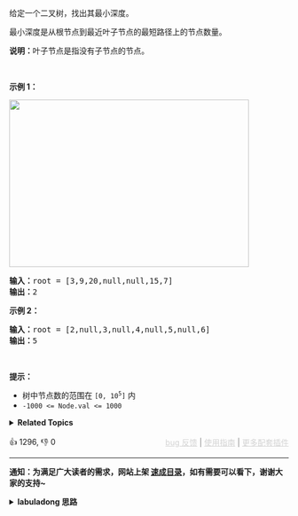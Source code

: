 <p>给定一个二叉树，找出其最小深度。</p>

<p>最小深度是从根节点到最近叶子节点的最短路径上的节点数量。</p>

<p><strong>说明：</strong>叶子节点是指没有子节点的节点。</p>

<p>&nbsp;</p>

<p><strong>示例 1：</strong></p> 
<img alt="" src="https://assets.leetcode.com/uploads/2020/10/12/ex_depth.jpg" style="width: 432px; height: 302px;" /> 
<pre>
<strong>输入：</strong>root = [3,9,20,null,null,15,7]
<strong>输出：</strong>2
</pre>

<p><strong>示例 2：</strong></p>

<pre>
<strong>输入：</strong>root = [2,null,3,null,4,null,5,null,6]
<strong>输出：</strong>5
</pre>

<p>&nbsp;</p>

<p><strong>提示：</strong></p>

<ul> 
 <li>树中节点数的范围在 <code>[0, 10<sup>5</sup>]</code> 内</li> 
 <li><code>-1000 &lt;= Node.val &lt;= 1000</code></li> 
</ul>

<details><summary><strong>Related Topics</strong></summary>树 | 深度优先搜索 | 广度优先搜索 | 二叉树</details><br>

<div>👍 1296, 👎 0<span style='float: right;'><span style='color: gray;'><a href='https://github.com/labuladong/fucking-algorithm/issues' target='_blank' style='color: lightgray;text-decoration: underline;'>bug 反馈</a> | <a href='https://labuladong.online/algo/fname.html?fname=jb插件简介' target='_blank' style='color: lightgray;text-decoration: underline;'>使用指南</a> | <a href='https://labuladong.online/algo/' target='_blank' style='color: lightgray;text-decoration: underline;'>更多配套插件</a></span></span></div>

<div id="labuladong"><hr>

**通知：为满足广大读者的需求，网站上架 [速成目录](https://labuladong.online/algo/intro/quick-learning-plan/)，如有需要可以看下，谢谢大家的支持~**

<details><summary><strong>labuladong 思路</strong></summary>


<div id="labuladong_solution_zh">

## 基本思路

前文 [手把手刷二叉树总结篇](https://labuladong.online/algo/essential-technique/binary-tree-summary/) 说过二叉树的递归分为「遍历」和「分解问题」两种思维模式，这道题可以同时运用两种思维，而且还可以用 BFS 层序遍历的方式求解，我会给出三种解法。

希望大家借助这道题仔细理解二叉树和 [BFS 算法](https://labuladong.online/algo/essential-technique/bfs-framework/)、[动态规划算法](https://labuladong.online/algo/essential-technique/dynamic-programming-framework/)、[回溯算法](https://labuladong.online/algo/essential-technique/backtrack-framework/) 的联系。

</div>





<div id="solution">

## 解法代码



<div class="tab-panel"><div class="tab-nav">
<button data-tab-item="cpp" class="tab-nav-button btn " data-tab-group="default" onclick="switchTab(this)">cpp🤖</button>

<button data-tab-item="python" class="tab-nav-button btn " data-tab-group="default" onclick="switchTab(this)">python🤖</button>

<button data-tab-item="java" class="tab-nav-button btn active" data-tab-group="default" onclick="switchTab(this)">java🟢</button>

<button data-tab-item="go" class="tab-nav-button btn " data-tab-group="default" onclick="switchTab(this)">go🤖</button>

<button data-tab-item="javascript" class="tab-nav-button btn " data-tab-group="default" onclick="switchTab(this)">javascript🤖</button>
</div><div class="tab-content">
<div data-tab-item="cpp" class="tab-item " data-tab-group="default"><div class="highlight">

```cpp
// 注意：cpp 代码由 chatGPT🤖 根据我的 java 代码翻译。
// 本代码的正确性已通过力扣验证，如有疑问，可以对照 java 代码查看。

// 「遍历」的递归思路
class Solution {
private:
    int minDepthValue = INT_MAX;
    int currentDepth = 0;

    void traverse(TreeNode* root) {
        if (root == nullptr) {
            return;
        }

        // 做选择：在进入节点时增加当前深度
        currentDepth++;

        // 如果当前节点是叶子节点，更新最小深度
        if (root->left == nullptr && root->right == nullptr) {
            minDepthValue = std::min(minDepthValue, currentDepth);
        }

        traverse(root->left);
        traverse(root->right);

        // 撤销选择：在离开节点时减少当前深度
        currentDepth--;
    }

public:
    int minDepth(TreeNode* root) {
        if (root == nullptr) {
            return 0;
        }
        traverse(root);
        return minDepthValue;
    }
};

// 「分解问题」的递归思路
class Solution2 {
public:
    int minDepth(TreeNode* root) {
        // 基本情况：如果节点为空，返回深度为0
        if (root == nullptr) {
            return 0;
        }

        // 递归计算左子树的最小深度
        int leftDepth = minDepth(root->left);
        // 递归计算右子树的最小深度
        int rightDepth = minDepth(root->right);

        // 特殊情况处理：如果左子树为空，返回右子树的深度加1
        if (leftDepth == 0) {
            return rightDepth + 1;
        }
        // 特殊情况处理：如果右子树为空，返回左子树的深度加1
        if (rightDepth == 0) {
            return leftDepth + 1;
        }

        // 计算并返回最小深度：左右子树深度的最小值加1
        return std::min(leftDepth, rightDepth) + 1;
    }
};

// BFS 的思路
class Solution3 {
public:
    int minDepth(TreeNode* root) {
        if (root == nullptr) return 0;
        std::queue<TreeNode*> q;
        q.push(root);
        // root 本身就是一层，depth 初始化为 1
        int depth = 1;

        while (!q.empty()) {
            int sz = q.size();
            // 遍历当前层的节点
            for (int i = 0; i < sz; i++) {
                TreeNode* cur = q.front();
                q.pop();
                // 判断是否到达叶子结点
                if (cur->left == nullptr && cur->right == nullptr)
                    return depth;
                // 将下一层节点加入队列
                if (cur->left != nullptr)
                    q.push(cur->left);
                if (cur->right != nullptr)
                    q.push(cur->right);
            }
            // 这里增加步数
            depth++;
        }
        return depth;
    }
};
```

</div></div>

<div data-tab-item="python" class="tab-item " data-tab-group="default"><div class="highlight">

```python
# 注意：python 代码由 chatGPT🤖 根据我的 java 代码翻译。
# 本代码的正确性已通过力扣验证，如有疑问，可以对照 java 代码查看。

# 「遍历」的递归思路
class Solution:
    def __init__(self):
        self.minimumDepth = float('inf')
        self.currentDepth = 0

    def minDepth(self, root: TreeNode) -> int:
        if root is None:
            return 0
        self.traverse(root)
        return self.minimumDepth

    def traverse(self, root: TreeNode):
        if root is None:
            return

        # 做选择：在进入节点时增加当前深度
        self.currentDepth += 1

        # 如果当前节点是叶子节点，更新最小深度
        if root.left is None and root.right is None:
            self.minimumDepth = min(self.minimumDepth, self.currentDepth)

        self.traverse(root.left)
        self.traverse(root.right)

        # 撤销选择：在离开节点时减少当前深度
        self.currentDepth -= 1


# 「分解问题」的递归思路
class Solution2:
    def minDepth(self, root: TreeNode) -> int:
        # 基本情况：如果节点为空，返回深度为0
        if root is None:
            return 0

        # 递归计算左子树的最小深度
        leftDepth = self.minDepth(root.left)
        # 递归计算右子树的最小深度
        rightDepth = self.minDepth(root.right)

        # 特殊情况处理：如果左子树为空，返回右子树的深度加1
        if leftDepth == 0:
            return rightDepth + 1
        # 特殊情况处理：如果右子树为空，返回左子树的深度加1
        if rightDepth == 0:
            return leftDepth + 1

        # 计算并返回最小深度：左右子树深度的最小值加1
        return min(leftDepth, rightDepth) + 1


# BFS 的思路
from collections import deque

class Solution3:
    def minDepth(self, root: TreeNode) -> int:
        if root is None:
            return 0
        q = deque([root])
        # root 本身就是一层，depth 初始化为 1
        depth = 1

        while q: # <extend down -200>![](https://labuladong.online/algo/images/dijkstra/1.jpeg) #
            sz = len(q)
            # 遍历当前层的节点
            for i in range(sz):
                cur = q.popleft()
                # 判断是否到达叶子结点
                if cur.left is None and cur.right is None:
                    return depth
                # 将下一层节点加入队列
                if cur.left is not None:
                    q.append(cur.left)
                if cur.right is not None:
                    q.append(cur.right)
            # 这里增加步数
            depth += 1
        return depth
```

</div></div>

<div data-tab-item="java" class="tab-item active" data-tab-group="default"><div class="highlight">

```java
// 「遍历」的递归思路
class Solution {
    private int minDepth = Integer.MAX_VALUE;
    private int currentDepth = 0;

    public int minDepth(TreeNode root) {
        if (root == null) {
            return 0;
        }
        traverse(root);
        return minDepth;
    }

    private void traverse(TreeNode root) {
        if (root == null) {
            return;
        }

        // 做选择：在进入节点时增加当前深度
        currentDepth++;

        // 如果当前节点是叶子节点，更新最小深度
        if (root.left == null && root.right == null) {
            minDepth = Math.min(minDepth, currentDepth);
        }

        traverse(root.left);
        traverse(root.right);

        // 撤销选择：在离开节点时减少当前深度
        currentDepth--;
    }
}

// 「分解问题」的递归思路
class Solution2 {
    public int minDepth(TreeNode root) {
        // 基本情况：如果节点为空，返回深度为0
        if (root == null) {
            return 0;
        }

        // 递归计算左子树的最小深度
        int leftDepth = minDepth(root.left);
        // 递归计算右子树的最小深度
        int rightDepth = minDepth(root.right);

        // 特殊情况处理：如果左子树为空，返回右子树的深度加1
        if (leftDepth == 0) {
            return rightDepth + 1;
        }
        // 特殊情况处理：如果右子树为空，返回左子树的深度加1
        if (rightDepth == 0) {
            return leftDepth + 1;
        }

        // 计算并返回最小深度：左右子树深度的最小值加1
        return Math.min(leftDepth, rightDepth) + 1;
    }
}


// BFS 的思路
class Solution3 {
    public int minDepth(TreeNode root) {
        if (root == null) return 0;
        Queue<TreeNode> q = new LinkedList<>();
        q.offer(root);
        // root 本身就是一层，depth 初始化为 1
        int depth = 1;

        while (!q.isEmpty()) {/**<extend down -200>![](https://labuladong.online/algo/images/dijkstra/1.jpeg) */
            int sz = q.size();
            // 遍历当前层的节点
            for (int i = 0; i < sz; i++) {
                TreeNode cur = q.poll();
                // 判断是否到达叶子结点
                if (cur.left == null && cur.right == null)
                    return depth;
                // 将下一层节点加入队列
                if (cur.left != null)
                    q.offer(cur.left);
                if (cur.right != null)
                    q.offer(cur.right);
            }
            // 这里增加步数
            depth++;
        }
        return depth;
    }
}
```

</div></div>

<div data-tab-item="go" class="tab-item " data-tab-group="default"><div class="highlight">

```go
// 注意：go 代码由 chatGPT🤖 根据我的 java 代码翻译。
// 本代码的正确性已通过力扣验证，如有疑问，可以对照 java 代码查看。

// 「遍历」的递归思路
func minDepth(root *TreeNode) int {
    minDepth := int(^uint(0) >> 1) // Initialize to maximum integer
    var currentDepth int
    if root == nil {
        return 0
    }
    traverse(root, &currentDepth, &minDepth)
    return minDepth
}

func traverse(root *TreeNode, currentDepth, minDepth *int) {
    if root == nil {
        return
    }

    // 做选择：在进入节点时增加当前深度
    *currentDepth++

    // 如果当前节点是叶子节点，更新最小深度
    if root.Left == nil && root.Right == nil {
        if *currentDepth < *minDepth {
            *minDepth = *currentDepth
        }
    }

    traverse(root.Left, currentDepth, minDepth)
    traverse(root.Right, currentDepth, minDepth)

    // 撤销选择：在离开节点时减少当前深度
    *currentDepth--
}

// 「分解问题」的递归思路
func minDepth2(root *TreeNode) int {
    // 基本情况：如果节点为空，返回深度为0
    if root == nil {
        return 0
    }

    // 递归计算左子树的最小深度
    leftDepth := minDepth2(root.Left)
    // 递归计算右子树的最小深度
    rightDepth := minDepth2(root.Right)

    // 特殊情况处理：如果左子树为空，返回右子树的深度加1
    if leftDepth == 0 {
        return rightDepth + 1
    }
    // 特殊情况处理：如果右子树为空，返回左子树的深度加1
    if rightDepth == 0 {
        return leftDepth + 1
    }

    // 计算并返回最小深度：左右子树深度的最小值加1
    if leftDepth < rightDepth {
        return leftDepth + 1
    }
    return rightDepth + 1
}

// BFS 的思路
func minDepth3(root *TreeNode) int {
    if root == nil {
        return 0
    }
    queue := []*TreeNode{root}
    // root 本身就是一层，depth 初始化为 1
    depth := 1

    for len(queue) > 0 {
        sz := len(queue)
        // 遍历当前层的节点
        for i := 0; i < sz; i++ {
            cur := queue[0]
            queue = queue[1:]
            // 判断是否到达叶子结点
            if cur.Left == nil && cur.Right == nil {
                return depth
            }
            // 将下一层节点加入队列
            if cur.Left != nil {
                queue = append(queue, cur.Left)
            }
            if cur.Right != nil {
                queue = append(queue, cur.Right)
            }
        }
        // 这里增加步数
        depth++
    }
    return depth
}
```

</div></div>

<div data-tab-item="javascript" class="tab-item " data-tab-group="default"><div class="highlight">

```javascript
// 注意：javascript 代码由 chatGPT🤖 根据我的 java 代码翻译。
// 本代码的正确性已通过力扣验证，如有疑问，可以对照 java 代码查看。

// 「遍历」的递归思路
var minDepth = function(root) {
    let minDepth = Infinity;
    let currentDepth = 0;

    var traverse = function(root) {
        if (root === null) {
            return;
        }

        // 做选择：在进入节点时增加当前深度
        currentDepth++;

        // 如果当前节点是叶子节点，更新最小深度
        if (root.left === null && root.right === null) {
            minDepth = Math.min(minDepth, currentDepth);
        }

        traverse(root.left);
        traverse(root.right);

        // 撤销选择：在离开节点时减少当前深度
        currentDepth--;
    }

    if (root === null) {
        return 0;
    }
    traverse(root);
    return minDepth;
};

// 「分解问题」的递归思路
var minDepth2 = function(root) {
    // 基本情况：如果节点为空，返回深度为0
    if (root === null) {
        return 0;
    }

    // 递归计算左子树的最小深度
    let leftDepth = minDepth2(root.left);
    // 递归计算右子树的最小深度
    let rightDepth = minDepth2(root.right);

    // 特殊情况处理：如果左子树为空，返回右子树的深度加1
    if (leftDepth === 0) {
        return rightDepth + 1;
    }
    // 特殊情况处理：如果右子树为空，返回左子树的深度加1
    if (rightDepth === 0) {
        return leftDepth + 1;
    }

    // 计算并返回最小深度：左右子树深度的最小值加1
    return Math.min(leftDepth, rightDepth) + 1;
};

// BFS 的思路
var minDepth3 = function(root) {
    if (root === null) return 0;
    let q = [];
    q.push(root);
    // root 本身就是一层，depth 初始化为 1
    let depth = 1;

    while (q.length > 0) {
        let sz = q.length;
        // 遍历当前层的节点
        for (let i = 0; i < sz; i++) {
            let cur = q.shift();
            // 判断是否到达叶子结点
            if (cur.left === null && cur.right === null)
                return depth;
            // 将下一层节点加入队列
            if (cur.left !== null)
                q.push(cur.left);
            if (cur.right !== null)
                q.push(cur.right);
        }
        // 这里增加步数
        depth++;
    }
    return depth;
};
```

</div></div>
</div></div>

<hr /><details open hint-container details><summary style="font-size: medium"><strong>👾👾 算法可视化 👾👾</strong></summary><div id="data_minimum-depth-of-binary-tree"  category="leetcode" ></div><div class="resizable aspect-ratio-container" style="height: 100%;">
<div id="iframe_minimum-depth-of-binary-tree"></div></div>
</details><hr /><br />

</div>
</details>
</div>

